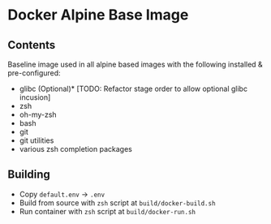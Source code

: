 # Docker Alpine Base Image

## Contents

Baseline image used in all alpine based images with the following installed & pre-configured:

- glibc (Optional)* [TODO: Refactor stage order to allow optional glibc incusion]
- zsh
- oh-my-zsh
- bash
- git
- git utilities
- various zsh completion packages

## Building

- Copy `default.env` -> `.env`
- Build from source with `zsh` script at `build/docker-build.sh`
- Run container with `zsh` script at `build/docker-run.sh`
